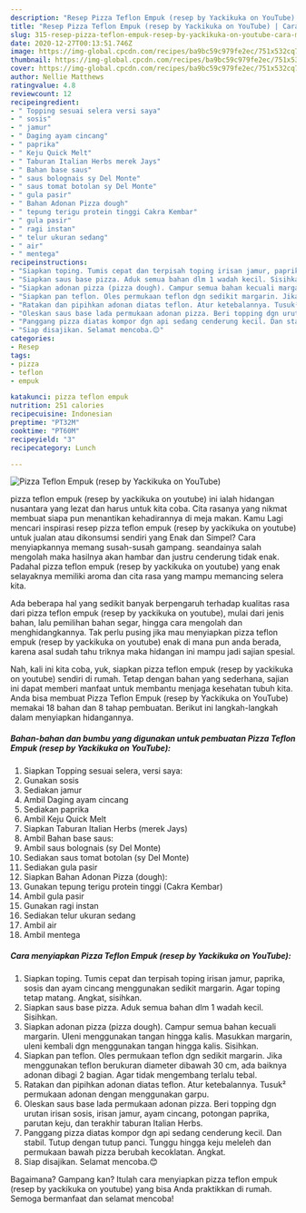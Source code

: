 ```yaml
---
description: "Resep Pizza Teflon Empuk (resep by Yackikuka on YouTube) | Cara Mengolah Pizza Teflon Empuk (resep by Yackikuka on YouTube) Yang Paling Enak"
title: "Resep Pizza Teflon Empuk (resep by Yackikuka on YouTube) | Cara Mengolah Pizza Teflon Empuk (resep by Yackikuka on YouTube) Yang Paling Enak"
slug: 315-resep-pizza-teflon-empuk-resep-by-yackikuka-on-youtube-cara-mengolah-pizza-teflon-empuk-resep-by-yackikuka-on-youtube-yang-paling-enak
date: 2020-12-27T00:13:51.746Z
image: https://img-global.cpcdn.com/recipes/ba9bc59c979fe2ec/751x532cq70/pizza-teflon-empuk-resep-by-yackikuka-on-youtube-foto-resep-utama.jpg
thumbnail: https://img-global.cpcdn.com/recipes/ba9bc59c979fe2ec/751x532cq70/pizza-teflon-empuk-resep-by-yackikuka-on-youtube-foto-resep-utama.jpg
cover: https://img-global.cpcdn.com/recipes/ba9bc59c979fe2ec/751x532cq70/pizza-teflon-empuk-resep-by-yackikuka-on-youtube-foto-resep-utama.jpg
author: Nellie Matthews
ratingvalue: 4.8
reviewcount: 12
recipeingredient:
- " Topping sesuai selera versi saya"
- " sosis"
- " jamur"
- " Daging ayam cincang"
- " paprika"
- " Keju Quick Melt"
- " Taburan Italian Herbs merek Jays"
- " Bahan base saus"
- " saus bolognais sy Del Monte"
- " saus tomat botolan sy Del Monte"
- " gula pasir"
- " Bahan Adonan Pizza dough"
- " tepung terigu protein tinggi Cakra Kembar"
- " gula pasir"
- " ragi instan"
- " telur ukuran sedang"
- " air"
- " mentega"
recipeinstructions:
- "Siapkan toping. Tumis cepat dan terpisah toping irisan jamur, paprika, sosis dan ayam cincang menggunakan sedikit margarin. Agar toping tetap matang. Angkat, sisihkan."
- "Siapkan saus base pizza. Aduk semua bahan dlm 1 wadah kecil. Sisihkan."
- "Siapkan adonan pizza (pizza dough). Campur semua bahan kecuali margarin. Uleni menggunakan tangan hingga kalis. Masukkan margarin, uleni kembali dgn menggunakan tangan hingga kalis. Sisihkan."
- "Siapkan pan teflon. Oles permukaan teflon dgn sedikit margarin. Jika menggunakan teflon berukuran diameter dibawah 30 cm, ada baiknya adonan dibagi 2 bagian. Agar tidak mengembang terlalu tebal."
- "Ratakan dan pipihkan adonan diatas teflon. Atur ketebalannya. Tusuk² permukaan adonan dengan menggunakan garpu."
- "Oleskan saus base lada permukaan adonan pizza. Beri topping dgn urutan irisan sosis, irisan jamur, ayam cincang, potongan paprika, parutan keju, dan terakhir taburan Italian Herbs."
- "Panggang pizza diatas kompor dgn api sedang cenderung kecil. Dan stabil. Tutup dengan tutup panci. Tunggu hingga keju meleleh dan permukaan bawah pizza berubah kecoklatan. Angkat."
- "Siap disajikan. Selamat mencoba.😊"
categories:
- Resep
tags:
- pizza
- teflon
- empuk

katakunci: pizza teflon empuk 
nutrition: 251 calories
recipecuisine: Indonesian
preptime: "PT32M"
cooktime: "PT60M"
recipeyield: "3"
recipecategory: Lunch

---
```



![Pizza Teflon Empuk (resep by Yackikuka on YouTube)](https://img-global.cpcdn.com/recipes/ba9bc59c979fe2ec/751x532cq70/pizza-teflon-empuk-resep-by-yackikuka-on-youtube-foto-resep-utama.jpg)


pizza teflon empuk (resep by yackikuka on youtube) ini ialah hidangan nusantara yang lezat dan harus untuk kita coba. Cita rasanya yang nikmat membuat siapa pun menantikan kehadirannya di meja makan.
Kamu Lagi mencari inspirasi resep pizza teflon empuk (resep by yackikuka on youtube) untuk jualan atau dikonsumsi sendiri yang Enak dan Simpel? Cara menyiapkannya memang susah-susah gampang. seandainya salah mengolah maka hasilnya akan hambar dan justru cenderung tidak enak. Padahal pizza teflon empuk (resep by yackikuka on youtube) yang enak selayaknya memiliki aroma dan cita rasa yang mampu memancing selera kita.

Ada beberapa hal yang sedikit banyak berpengaruh terhadap kualitas rasa dari pizza teflon empuk (resep by yackikuka on youtube), mulai dari jenis bahan, lalu pemilihan bahan segar, hingga cara mengolah dan menghidangkannya. Tak perlu pusing jika mau menyiapkan pizza teflon empuk (resep by yackikuka on youtube) enak di mana pun anda berada, karena asal sudah tahu triknya maka hidangan ini mampu jadi sajian spesial.




Nah, kali ini kita coba, yuk, siapkan pizza teflon empuk (resep by yackikuka on youtube) sendiri di rumah. Tetap dengan bahan yang sederhana, sajian ini dapat memberi manfaat untuk membantu menjaga kesehatan tubuh kita. Anda bisa membuat Pizza Teflon Empuk (resep by Yackikuka on YouTube) memakai 18 bahan dan 8 tahap pembuatan. Berikut ini langkah-langkah dalam menyiapkan hidangannya.

<!--inarticleads1-->

##### Bahan-bahan dan bumbu yang digunakan untuk pembuatan Pizza Teflon Empuk (resep by Yackikuka on YouTube):

1. Siapkan  Topping sesuai selera, versi saya:
1. Gunakan  sosis
1. Sediakan  jamur
1. Ambil  Daging ayam cincang
1. Sediakan  paprika
1. Ambil  Keju Quick Melt
1. Siapkan  Taburan Italian Herbs (merek Jays)
1. Ambil  Bahan base saus:
1. Ambil  saus bolognais (sy Del Monte)
1. Sediakan  saus tomat botolan (sy Del Monte)
1. Sediakan  gula pasir
1. Siapkan  Bahan Adonan Pizza (dough):
1. Gunakan  tepung terigu protein tinggi (Cakra Kembar)
1. Ambil  gula pasir
1. Gunakan  ragi instan
1. Sediakan  telur ukuran sedang
1. Ambil  air
1. Ambil  mentega




<!--inarticleads2-->

##### Cara menyiapkan Pizza Teflon Empuk (resep by Yackikuka on YouTube):

1. Siapkan toping. Tumis cepat dan terpisah toping irisan jamur, paprika, sosis dan ayam cincang menggunakan sedikit margarin. Agar toping tetap matang. Angkat, sisihkan.
1. Siapkan saus base pizza. Aduk semua bahan dlm 1 wadah kecil. Sisihkan.
1. Siapkan adonan pizza (pizza dough). Campur semua bahan kecuali margarin. Uleni menggunakan tangan hingga kalis. Masukkan margarin, uleni kembali dgn menggunakan tangan hingga kalis. Sisihkan.
1. Siapkan pan teflon. Oles permukaan teflon dgn sedikit margarin. Jika menggunakan teflon berukuran diameter dibawah 30 cm, ada baiknya adonan dibagi 2 bagian. Agar tidak mengembang terlalu tebal.
1. Ratakan dan pipihkan adonan diatas teflon. Atur ketebalannya. Tusuk² permukaan adonan dengan menggunakan garpu.
1. Oleskan saus base lada permukaan adonan pizza. Beri topping dgn urutan irisan sosis, irisan jamur, ayam cincang, potongan paprika, parutan keju, dan terakhir taburan Italian Herbs.
1. Panggang pizza diatas kompor dgn api sedang cenderung kecil. Dan stabil. Tutup dengan tutup panci. Tunggu hingga keju meleleh dan permukaan bawah pizza berubah kecoklatan. Angkat.
1. Siap disajikan. Selamat mencoba.😊




Bagaimana? Gampang kan? Itulah cara menyiapkan pizza teflon empuk (resep by yackikuka on youtube) yang bisa Anda praktikkan di rumah. Semoga bermanfaat dan selamat mencoba!
